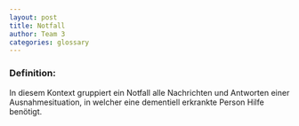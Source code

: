 ```yaml
---
layout: post
title: Notfall
author: Team 3
categories: glossary
---
```

### Definition:

In diesem Kontext gruppiert ein Notfall alle Nachrichten und Antworten einer Ausnahmesituation, in welcher eine dementiell erkrankte Person Hilfe benötigt.